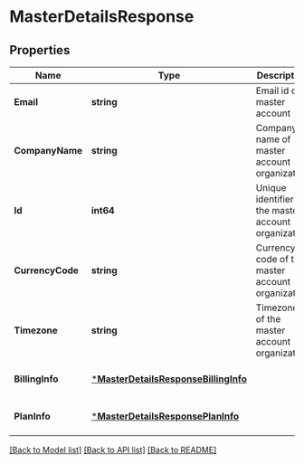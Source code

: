 # MasterDetailsResponse

## Properties
Name | Type | Description | Notes
------------ | ------------- | ------------- | -------------
**Email** | **string** | Email id of master account | [optional] [default to null]
**CompanyName** | **string** | Company name of master account organization | [optional] [default to null]
**Id** | **int64** | Unique identifier of the master account organization | [optional] [default to null]
**CurrencyCode** | **string** | Currency code of the master account organization | [optional] [default to null]
**Timezone** | **string** | Timezone of the master account organization | [optional] [default to null]
**BillingInfo** | [***MasterDetailsResponseBillingInfo**](masterDetailsResponse_billingInfo.md) |  | [optional] [default to null]
**PlanInfo** | [***MasterDetailsResponsePlanInfo**](masterDetailsResponse_planInfo.md) |  | [optional] [default to null]

[[Back to Model list]](../README.md#documentation-for-models) [[Back to API list]](../README.md#documentation-for-api-endpoints) [[Back to README]](../README.md)


